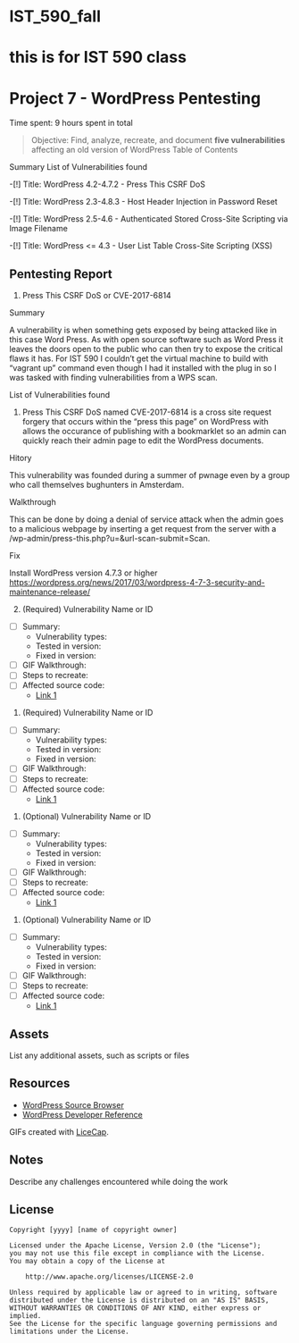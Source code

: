 # IST_590_fall
# this is for IST 590 class


# Project 7 - WordPress Pentesting

Time spent: 9 hours spent in total

> Objective: Find, analyze, recreate, and document **five vulnerabilities** affecting an old version of WordPress
Table of Contents

Summary
List of Vulnerabilities found

-[!] Title: WordPress 4.2-4.7.2 - Press This CSRF DoS

-[!] Title: WordPress 2.3-4.8.3 - Host Header Injection in Password Reset

-[!] Title: WordPress 2.5-4.6 - Authenticated Stored Cross-Site Scripting via Image Filename

-[!] Title: WordPress <= 4.3 - User List Table Cross-Site Scripting (XSS)


## Pentesting Report

1.  Press This CSRF DoS or CVE-2017-6814 
 
Summary

A vulnerability is when something gets exposed by being attacked like in this case Word Press. As with open source software such as Word Press it leaves the doors open to the public who can then try to expose the critical flaws it has. For IST 590 I couldn’t get the virtual machine to build with “vagrant up” command even though I had it installed with the plug in so I was tasked with finding vulnerabilities from a WPS scan. 


List of Vulnerabilities found

1. Press This CSRF DoS named CVE-2017-6814 is a cross site request forgery that occurs within the “press this page” on WordPress with allows the occurance of publishing with a bookmarklet so an admin can quickly reach their admin page to edit the WordPress documents. 

Hitory

This vulnerability was founded during a summer of pwnage even by a group who call themselves bughunters in Amsterdam. 

Walkthrough

This can be done by doing a denial of service attack when the admin goes to a malicious webpage by inserting a get request from the server with a /wp-admin/press-this.php?u=<URL>&url-scan-submit=Scan. 


Fix 

Install WordPress version 4.7.3 or higher
https://wordpress.org/news/2017/03/wordpress-4-7-3-security-and-maintenance-release/



2. (Required) Vulnerability Name or ID
  - [ ] Summary: 
    - Vulnerability types:
    - Tested in version:
    - Fixed in version: 
  - [ ] GIF Walkthrough: 
  - [ ] Steps to recreate: 
  - [ ] Affected source code:
    - [Link 1](https://core.trac.wordpress.org/browser/tags/version/src/source_file.php)
1. (Required) Vulnerability Name or ID
  - [ ] Summary: 
    - Vulnerability types:
    - Tested in version:
    - Fixed in version: 
  - [ ] GIF Walkthrough: 
  - [ ] Steps to recreate: 
  - [ ] Affected source code:
    - [Link 1](https://core.trac.wordpress.org/browser/tags/version/src/source_file.php)
1. (Optional) Vulnerability Name or ID
  - [ ] Summary: 
    - Vulnerability types:
    - Tested in version:
    - Fixed in version: 
  - [ ] GIF Walkthrough: 
  - [ ] Steps to recreate: 
  - [ ] Affected source code:
    - [Link 1](https://core.trac.wordpress.org/browser/tags/version/src/source_file.php)
1. (Optional) Vulnerability Name or ID
  - [ ] Summary: 
    - Vulnerability types:
    - Tested in version:
    - Fixed in version: 
  - [ ] GIF Walkthrough: 
  - [ ] Steps to recreate: 
  - [ ] Affected source code:
    - [Link 1](https://core.trac.wordpress.org/browser/tags/version/src/source_file.php) 

## Assets

List any additional assets, such as scripts or files

## Resources

- [WordPress Source Browser](https://core.trac.wordpress.org/browser/)
- [WordPress Developer Reference](https://developer.wordpress.org/reference/)

GIFs created with [LiceCap](http://www.cockos.com/licecap/).

## Notes

Describe any challenges encountered while doing the work

## License

    Copyright [yyyy] [name of copyright owner]

    Licensed under the Apache License, Version 2.0 (the "License");
    you may not use this file except in compliance with the License.
    You may obtain a copy of the License at

        http://www.apache.org/licenses/LICENSE-2.0

    Unless required by applicable law or agreed to in writing, software
    distributed under the License is distributed on an "AS IS" BASIS,
    WITHOUT WARRANTIES OR CONDITIONS OF ANY KIND, either express or implied.
    See the License for the specific language governing permissions and
    limitations under the License.
